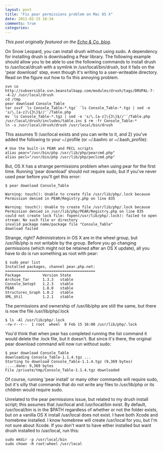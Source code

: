 ```yaml
---
layout: post
title: "Fix pear permissions problem on Mac OS X"
date: 2011-02-15 16:34
comments: true
categories:
---
```


*This post originally featured on the [Echo &amp; Co. blog](http://echo.co/blog/fix-pear-permissions-problem-mac-os-x)*.

On Snow Leopard, you can install drush without using sudo. A dependency for installing drush is downloading a Pear library. The following example should allow you to be able to use the following commands to install drush to /usr/local/drush with a symlink in /usr/local/bin/drush, but it fails on the 'pear download' step, even though it's writing to a user-writeable directory. Read on the figure out how to fix this annoying problem.

```
svn co http://subversible.svn.beanstalkapp.com/modules/drush/tags/DRUPAL-7--4-2/ /usr/local/drush 
cd /tmp 
pear download Console_Table 
tar zxvf `ls Console_Table-*.tgz` `ls Console_Table-*.tgz | sed -e 's/\.[a-z]\{3\}$//'`/Table.php 
mv `ls Console_Table-*.tgz | sed -e 's/\.[a-z]\{3\}$//'`/Table.php 
/usr/local/drush/includes/table.inc $ rm -fr Console_Table-* 
ln -s /usr/local/drush/drush /usr/local/bin/drush
```

This assumes 1) /usr/local exists and you can write to it, and 2) you've added the following to your ~/.profile (or ~/.bashrc or ~/.bash_profile):

```
# Use the built-in PEAR and PECL scripts
alias pear="/usr/bin/php /usr/lib/php/pearcmd.php"
alias pecl="/usr/bin/php /usr/lib/php/peclcmd.php"
```

But, OS X has a strange permissions problem when using pear for the first time. Running 'pear download' should not require sudo, but if you've never used pear before you'll get this error:

```
$ pear download Console_Table 

Warning: touch(): Unable to create file /usr/lib/php/.lock because Permission denied in PEAR/Registry.php on line 835 

Warning: touch(): Unable to create file /usr/lib/php/.lock because Permission denied in /usr/lib/php/PEAR/Registry.php on line 835 
could not create lock file: fopen(/usr/lib/php/.lock): failed to open stream: No such file or directory 
invalid package name/package file "Console_Table" 
download failed
```

Strange, right? Administrators in OS X are in the wheel group, but /usr/lib/php is not writable by the group. Before you go changing permissions (which might not be retained after an OS X update), all you have to do is run something as root with pear:

```
$ sudo pear list
Installed packages, channel pear.php.net:
=========================================
Package          Version State
Archive_Tar      1.3.3   stable
Console_Getopt   1.2.3   stable
PEAR             1.8.0   stable
Structures_Graph 1.0.2   stable
XML_Util         1.2.1   stable
```

The permissions and ownership of /usr/lib/php are still the same, but there is now the file /usr/lib/php/.lock

```
$ ls -Al /usr/lib/php/.lock
-rw-r--r--  1 root  wheel  0 Feb 15 16:08 /usr/lib/php/.lock
```

You'd think that when pear has completed running the list command it would delete the .lock file, but it doesn't. But since it's there, the original pear download command will now run without sudo:

```
$ pear download Console_Table
downloading Console_Table-1.1.4.tgz ...
Starting to download Console_Table-1.1.4.tgz (9,369 bytes)
.....done: 9,369 bytes
File /private/tmp/Console_Table-1.1.4.tgz downloaded
```

Of course, running 'pear install' or many other commands will require sudo, but it's silly that commands that do not write any files to /usr/lib/php or its children would require sudo.

Unrelated to the pear permissions issue, but related to my drush install script; this assumes that /usr/local and /usr/local/bin exist. By default, /usr/local/bin is in the $PATH regardless of whether or not the folder exists, but on a vanilla OS X install /usr/local does not exist. I have both Xcode and homebrew installed. I know homebrew will create /usr/local for you, but I'm not sure about Xcode. If you don't want to have either installed but want drush installed to /usr/local, run this:

```
sudo mkdir -p /usr/local/bin
sudo chown -R root:wheel /usr/local
```